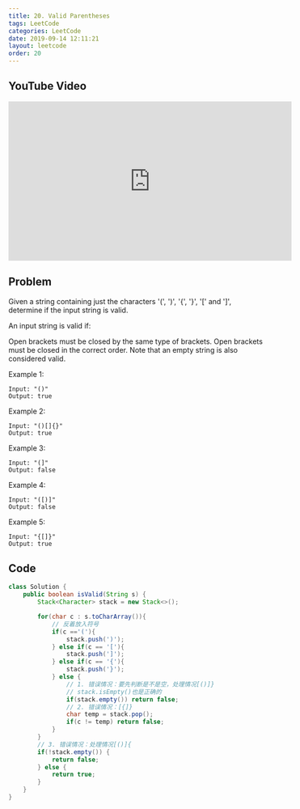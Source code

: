 ```yaml
---
title: 20. Valid Parentheses
tags: LeetCode
categories: LeetCode
date: 2019-09-14 12:11:21
layout: leetcode
order: 20
---
```


## YouTube Video

<iframe width="560" height="315" src="https://www.youtube.com/embed/2NFQd-jyX48" frameborder="0" allow="accelerometer; autoplay; encrypted-media; gyroscope; picture-in-picture" allowfullscreen></iframe>

## Problem

Given a string containing just the characters '(', ')', '{', '}', '[' and ']', determine if the input string is valid.

An input string is valid if:

Open brackets must be closed by the same type of brackets.
Open brackets must be closed in the correct order.
Note that an empty string is also considered valid.

Example 1:

```
Input: "()"
Output: true
```

Example 2:

```
Input: "()[]{}"
Output: true
```

Example 3:

```
Input: "(]"
Output: false
```

Example 4:

```
Input: "([)]"
Output: false
```

Example 5:

```
Input: "{[]}"
Output: true
```

## Code

```java
class Solution {
    public boolean isValid(String s) {
        Stack<Character> stack = new Stack<>();

        for(char c : s.toCharArray()){
            // 反着放入符号
            if(c =='('){
                stack.push(')');
            } else if(c == '['){
                stack.push(']');
            } else if(c == '{'){
                stack.push('}');
            } else {
                // 1. 错误情况：要先判断是不是空，处理情况[()]}
                // stack.isEmpty()也是正确的
                if(stack.empty()) return false;
                // 2. 错误情况：[{]}
                char temp = stack.pop();
                if(c != temp) return false;
            }
        }
        // 3. 错误情况：处理情况[()]{
        if(!stack.empty()) {
            return false;
        } else {
            return true;
        }
    }
}
```
